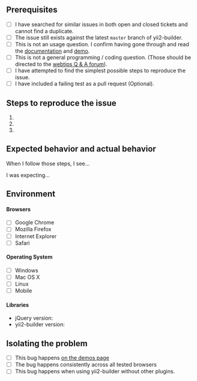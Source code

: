 ## Prerequisites

- [ ] I have searched for similar issues in both open and closed tickets and cannot find a duplicate.
- [ ] The issue still exists against the latest `master` branch of yii2-builder.
- [ ] This is not an usage question. I confirm having gone through and read the [documentation](http://demos.krajee.com/builder) and [demo](http://demos.krajee.com/builder-details/form-grid).
- [ ] This is not a general programming / coding question. (Those should be directed to the [webtips Q & A forum](http://webtips.krajee.com/questions)).
- [ ] I have attempted to find the simplest possible steps to reproduce the issue.
- [ ] I have included a failing test as a pull request (Optional).

## Steps to reproduce the issue

1.
2.
3.

## Expected behavior and actual behavior

When I follow those steps, I see...

I was expecting...

## Environment

#### Browsers

- [ ] Google Chrome
- [ ] Mozilla Firefox
- [ ] Internet Explorer
- [ ] Safari

#### Operating System

- [ ] Windows
- [ ] Mac OS X
- [ ] Linux
- [ ] Mobile

#### Libraries

- jQuery version:
- yii2-builder version:

## Isolating the problem

- [ ] This bug happens [on the demos page](https://demos.krajee.com/builder-details/form-grid)
- [ ] The bug happens consistently across all tested browsers
- [ ] This bug happens when using yii2-builder without other plugins.